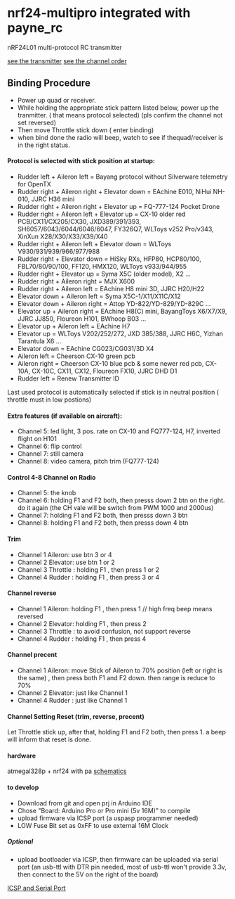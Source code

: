 # nrf24-multipro integrated with payne_rc
nRF24L01 multi-protocol RC transmitter

[see the transmitter](https://www.moz8.com/data/attachment/forum/202008/19/215018ktpsusv6u6uu36k1.jpg)
[see the channel order](http://photo.5imxbbs.com/forum/202008/19/200636p7ok8e3odemeqnnp.jpg)

## Binding Procedure
- Power up quad or receiver.
- While holding the appropriate stick pattern listed below, power up the tranmitter. ( that means protocol selected) (pls confirm the channel not set reversed)
- Then move Throttle stick down ( enter binding) 
- when bind done the radio will beep, watch to see if thequad/receiver is in the right status.

#### Protocol is selected with stick position at startup:

- Rudder left + Aileron left = Bayang protocol without Silverware telemetry for OpenTX
- Rudder right + Aileron right + Elevator down = EAchine E010, NiHui NH-010, JJRC H36 mini  
- Rudder right + Aileron right + Elevator up = FQ-777-124 Pocket Drone  
- Rudder right + Aileron left + Elevator up = CX-10 older red PCB/CX11/CX205/CX30, JXD389/391/393, SH6057/6043/6044/6046/6047, FY326Q7, WLToys v252 Pro/v343, XinXun X28/X30/X33/X39/X40   
- Rudder right + Aileron left + Elevator down = WLToys V930/931/939/966/977/988  
- Rudder right + Elevator down = HiSky RXs, HFP80, HCP80/100, FBL70/80/90/100, FF120, HMX120, WLToys v933/944/955  
- Rudder right + Elevator up = Syma X5C (older model), X2 ...  
- Rudder right + Aileron right = MJX X600  
- Rudder right + Aileron left = EAchine H8 mini 3D, JJRC H20/H22   
- Elevator down + Aileron left = Syma X5C-1/X11/X11C/X12  
- Elevator down + Aileron right = Attop YD-822/YD-829/YD-829C ...  
- Elevator up + Aileron right = EAchine H8(C) mini, BayangToys X6/X7/X9, JJRC JJ850, Floureon H101, BWhoop B03 ...  
- Elevator up + Aileron left = EAchine H7  
- Elevator up = WLToys V202/252/272, JXD 385/388, JJRC H6C, Yizhan Tarantula X6 ...  
- Elevator down = EAchine CG023/CG031/3D X4  
- Aileron left = Cheerson CX-10 green pcb  
- Aileron right = Cheerson CX-10 blue pcb & some newer red pcb, CX-10A, CX-10C, CX11, CX12, Floureon FX10, JJRC DHD D1  
- Rudder left = Renew Transmitter ID

Last used protocol is automatically selected if stick is in neutral position ( throttle must in low postions)

#### Extra features (if available on aircraft):

- Channel 5: led light, 3 pos. rate on CX-10 and FQ777-124, H7, inverted flight on H101  
- Channel 6: flip control  
- Channel 7: still camera  
- Channel 8: video camera, pitch trim (FQ777-124)  

#### Control 4-8 Channel on Radio
- Channel 5: the knob
- Channel 6: holding F1 and F2 both, then presss down 2 btn on the right. do it again (the CH vale will be switch from PWM 1000 and 2000us)
- Channel 7: holding F1 and F2 both, then presss down 3 btn
- Channel 8: holding F1 and F2 both, then presss down 4 btn

#### Trim
- Channel 1 Aileron: use btn 3 or 4
- Channel 2 Elevator: use btn 1 or 2
- Channel 3 Throttle : holding F1 , then press 1 or 2
- Channel 4 Rudder :  holding F1 , then press 3 or 4

#### Channel reverse
- Channel 1 Aileron: holding F1 , then press 1   // high freq beep means reversed
- Channel 2 Elevator: holding F1 , then press 2
- Channel 3 Throttle :  to avoid confusion, not support reverse
- Channel 4 Rudder :  holding F1 , then press 4

#### Channel precent
- Channel 1 Aileron: move Stick of Aileron to 70% position (left or right is the same) , then press both F1 and F2 down. then range is reduce to 70%
- Channel 2 Elevator: just like Channel 1
- Channel 4 Rudder : just like Channel 1 

#### Channel Setting Reset (trim, reverse, precent)
Let Throttle stick up, after that, holding F1 and F2 both, then press 1. a beep will inform that reset is done.

#### hardware
atmegal328p + nrf24 with pa
[schematics](http://photo.5imxbbs.com/forum/202008/20/091810siyx6d2a0nu2ssyz.jpg)

#### to develop
- Download from git  and open prj in Arduino IDE
- Chose "Board: Arduino Pro or Pro mini (5v 16M)" to compile
- upload firmware via ICSP port (a uspasp programmer needed)
- LOW Fuse Bit set as 0xFF to use external 16M Clock
##### Optional
- upload bootloader via ICSP, then firmware can be uploaded via serial port (an usb-ttl with DTR pin needed,  most of usb-ttl won't provide 3.3v, then connect to the 5V on the right of the board)

[ICSP and Serial Port](http://photo.5imxbbs.com/forum/202008/20/124136gyzzhd4ocyidshpd.jpg)



